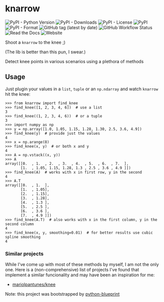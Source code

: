 # knarrow
![PyPI - Python Version](https://img.shields.io/pypi/pyversions/knarrow)
![PyPI - Downloads](https://img.shields.io/pypi/dm/knarrow)
![PyPI - License](https://img.shields.io/pypi/l/knarrow)
![PyPI](https://img.shields.io/pypi/v/knarrow)
![PyPI - Format](https://img.shields.io/pypi/format/knarrow)
![GitHub tag (latest by date)](https://img.shields.io/github/v/tag/InCogNiTo124/knarrow)
![GitHub Workflow Status](https://img.shields.io/github/workflow/status/InCogNiTo124/knarrow/python)
![Read the Docs](https://img.shields.io/readthedocs/knarrow)
![Website](https://img.shields.io/website?url=https%3A%2F%2Fknarrow.readthedocs.org)

Shoot a `knarrow` to the knee ;)

(The lib is better than this pun, I swear.)

Detect knee points in various scenarios using a plethora of methods


## Usage
Just plugin your values in a `list`, `tuple` or an `np.ndarray` and watch `knarrow` hit the knee:

```pycon
>>> from knarrow import find_knee
>>> find_knee([1, 2, 3, 4, 6])  # use a list
3
>>> find_knee((1, 2, 3, 4, 6))  # or a tuple
3
>>> import numpy as np
>>> y = np.array([1.0, 1.05, 1.15, 1.28, 1.30, 2.5, 3.6, 4.9])
>>> find_knee(y)  # provide just the values
4
>>> x = np.arange(8)
>>> find_knee(x, y)  # or both x and y
4
>>> A = np.vstack((x, y))
>>> A
array([[0.  , 1.  , 2.  , 3.  , 4.  , 5.  , 6.  , 7.  ],
       [1.  , 1.05, 1.15, 1.28, 1.3 , 2.5 , 3.6 , 4.9 ]])
>>> find_knee(A)  # works with x in first row, y in the second
4
>>> A.T
array([[0.  , 1.  ],
       [1.  , 1.05],
       [2.  , 1.15],
       [3.  , 1.28],
       [4.  , 1.3 ],
       [5.  , 2.5 ],
       [6.  , 3.6 ],
       [7.  , 4.9 ]])
>>> find_knee(A.T)  # also works with x in the first column, y in the second column
4
>>> find_knee(x, y, smoothing=0.01)  # for better results use cubic spline smoothing
4
```

### Similar projects

While I've come up with most of these methods by myself, I am not the only one. Here is a (non-comprehensive) list of projects I've found that implement a similar funcionality and may have been an inspiration for me:
- [mariolpantunes/knee](https://github.com/mariolpantunes/knee)

Note: this project was bootstrapped by [python-blueprint](https://github.com/johnthagen/python-blueprint)
